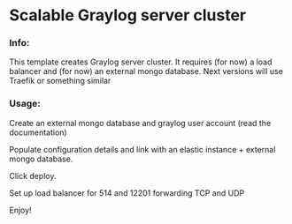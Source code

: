 # Scalable Graylog server cluster


### Info:

 This template creates Graylog server cluster. It requires (for now) a load balancer and (for now) an external mongo database. Next versions will use Traefik or something similar
 
 
### Usage:

 Create an external mongo database and graylog user account (read the documentation) 
 
 Populate configuration details and link with an elastic instance + external mongo database.
 
 Click deploy.
 
 Set up load balancer for 514 and 12201 forwarding TCP and UDP
 
 Enjoy!
